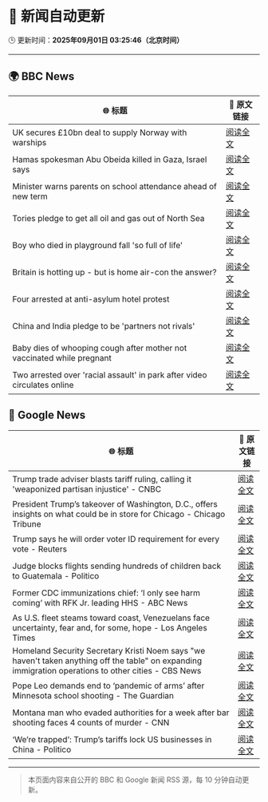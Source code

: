 # 🧠 新闻自动更新

🕒 更新时间：**2025年09月01日 03:25:46（北京时间）**

---

## 🌍 BBC News

| 🌐 标题 | 🔗 原文链接 |
|--------|-------------|
| UK secures £10bn deal to supply Norway with warships | [阅读全文](https://www.bbc.com/news/articles/cr5rgdpvn63o?at_medium=RSS&at_campaign=rss) |
| Hamas spokesman Abu Obeida killed in Gaza, Israel says | [阅读全文](https://www.bbc.com/news/articles/cm214r5rd29o?at_medium=RSS&at_campaign=rss) |
| Minister warns parents on school attendance ahead of new term | [阅读全文](https://www.bbc.com/news/articles/cg7jk3rr225o?at_medium=RSS&at_campaign=rss) |
| Tories pledge to get all oil and gas out of North Sea | [阅读全文](https://www.bbc.com/news/articles/cp890n51684o?at_medium=RSS&at_campaign=rss) |
| Boy who died in playground fall 'so full of life' | [阅读全文](https://www.bbc.com/news/articles/cg4x6re1zwro?at_medium=RSS&at_campaign=rss) |
| Britain is hotting up - but is home air-con the answer? | [阅读全文](https://www.bbc.com/news/articles/c5yl5v4elgno?at_medium=RSS&at_campaign=rss) |
| Four arrested at anti-asylum hotel protest | [阅读全文](https://www.bbc.com/news/articles/cvg424ggpw7o?at_medium=RSS&at_campaign=rss) |
| China and India pledge to be 'partners not rivals' | [阅读全文](https://www.bbc.com/news/articles/clyrwv0egzro?at_medium=RSS&at_campaign=rss) |
| Baby dies of whooping cough after mother not vaccinated while pregnant | [阅读全文](https://www.bbc.com/news/articles/cx2xe5l4mn5o?at_medium=RSS&at_campaign=rss) |
| Two arrested over 'racial assault' in park after video circulates online | [阅读全文](https://www.bbc.com/news/articles/cx27xj85y5lo?at_medium=RSS&at_campaign=rss) |

## 📰 Google News

| 🌐 标题 | 🔗 原文链接 |
|--------|-------------|
| Trump trade adviser blasts tariff ruling, calling it 'weaponized partisan injustice' - CNBC | [阅读全文](https://news.google.com/rss/articles/CBMijgFBVV95cUxQQlJEUFNyeW1hX2RCZXk3dDIxZV8xUDhvSTF1LTNGaUo4ajRCVDBGWUlMQnN2NDVjdXN6VXdYNU1rcFZzNjJxZHA2Nm5rc0RfSUt4M0Y2dGl3dHBMMEV2d2E4T2RpNkRDOUp2aGVPSERTZVZOcENmRDc1bHJyTHJYb2xzNzlOaC0xQUtHcmp30gGTAUFVX3lxTE9CTXlXZHJTR2NESFZwV0RjVnZqOVlMY0RHOEFVWF8wNUN0OTRWTWRmenRVYnBxOG1xaUdZTDgzSVFBT0I3TUprRHVhOUppc3FJVk1CdnJNX1B6SFZsN2pTQXRpR3JQeEdEMVJQN2J2cE5seE92QmpOQmtOcXJnd0lLOFVGR2owVUxfOEZ0WGtVZFE2bw?oc=5) |
| President Trump’s takeover of Washington, D.C., offers insights on what could be in store for Chicago - Chicago Tribune | [阅读全文](https://news.google.com/rss/articles/CBMid0FVX3lxTE5HSUkyVW5KR0lZaTZOLS1XNXZnRmdWMXZ2clJHWE9zVE1NQ0x5TGc4WnF4SUtpVkZ3M3lFN2JQQ2kyMkNORWl2Ym9RWXJ0eXZ5N3RiN0JVb0lSaERpVmFxRFZrSjczRHVjUjRBWndEc2cydGxvcXZZ?oc=5) |
| Trump says he will order voter ID requirement for every vote - Reuters | [阅读全文](https://news.google.com/rss/articles/CBMiowFBVV95cUxPZ3dzcmxiVnAtdHBBbW5McDYxTXN1SGY3OTlVZG91V0hFdFo0Q2dkekduUXZBdHU0aHhhNUlJVHF0dnk3NjhyUmJGbnpJQ25hX1ZFSmg1QlVkQXd3dUdHQjhVM1NMTWdtcjMtRUYyTTRPVEZIdThoQVBkZ1BTU0hUcXpfaEdKSk11bTFidnBLbFFud2ZmZnZqMUFfNkVHSXNyeFZn?oc=5) |
| Judge blocks flights sending hundreds of children back to Guatemala - Politico | [阅读全文](https://news.google.com/rss/articles/CBMimgFBVV95cUxQQnJVQ29pYU1wMEhEeVU2Mmk2TEZoY2tqd2N1SDRCQzQ1b2U0cHRIa2owY3l5eU9VSkdtMFdkb1BTcy1DNGY4b3FzMmMzVDlZM2JYNWZ2WFAzcjJHSUhianhjUnc0bVQtNWw1YzI5SHF1aDVsRDBkNkZVejUzdjc4OENGTENvRkEyRFFrRkhlalctazVtUEZFcnNR?oc=5) |
| Former CDC immunizations chief: ‘I only see harm coming’ with RFK Jr. leading HHS - ABC News | [阅读全文](https://news.google.com/rss/articles/CBMiogFBVV95cUxNWU9sb0tLTHBaeDlsNHVEaFlmaXUtSDFkcW1OQlpiWEJ4emtLanV5R1FSd3Y0WFhpdy1sRVNUREVYZmh2cmlKMGVhWUllUS1SRWlaZElDOTBoeVMxaUh3aHF2emVsdEJnZ3ZZLVNST3JjQzVMeTJDU3ZTZlhfTUl1VVJ6cGphdGw2Tzh0WVRZQWRWcmdETVBnbl8ybXFUWUNmaEHSAacBQVVfeXFMTVMwRVNEYTNhU2VFUW5CMHNNekgwRGtBdUpJamhZd2s5eWN5cFlOR3U4UUZvRzczQmpub1ByZC1TejFBNzhqaDUxVFFGT1RSd1JYU0V3amNGLTRZZ1A2aVJDTFBBdkFZdk96d3l3NTdzZ0diMEZQd2dpZmQ1MHUzbHBQbTZqZV91NlpxMmpURDh6aE44ckIwa3RPZGxOZnczbmVpVFJnNVE?oc=5) |
| As U.S. fleet steams toward coast, Venezuelans face uncertainty, fear and, for some, hope - Los Angeles Times | [阅读全文](https://news.google.com/rss/articles/CBMi0gFBVV95cUxQNlFIYkVnRzFwUHVIWDV0ZWFLY2ZGYXdST0tRYXZUanZ4TmNjNDY1V0dLZnVOMHZKdHJEaXp1dG9GWC1uWkc2bmpuRElDZ0I4ZWh1VnZsMmdNYThBY3ZXQjNYUGlOVVE3d0hvZGpKTDM0WHowRXFyMEJOQkhDd0FXVVZkREZVUjZpVXVPYzJFZlFFQ0RRdEdKQ20wNE90QWpTUk5oNVV5SXdjS3o0WHVFaF9QaVpHNzhSN3J6czJvS2hIRVg4a21RNGhmOFI0bWhDanc?oc=5) |
| Homeland Security Secretary Kristi Noem says "we haven't taken anything off the table" on expanding immigration operations to other cities - CBS News | [阅读全文](https://news.google.com/rss/articles/CBMinAFBVV95cUxQb1ZuSWtMRXFyMWh2Z1Rjb3J1dThxdnlUdU04dG9jS1RxR3o5YVV6M2NBMXhyVTQzWXZITmYyQkpuUzBzUFhnQzdhbVNMMHpXdkRNMGE2dzFaVWEyb0JzRnJEMHVHa3VrWnRWVDZWRHNnQXk0MmdvZlhKSU9iNEtwUHVNOXVUUHQySXJoVVB5U3VSYmxEcVh4Vy1OakjSAaIBQVVfeXFMT2tKWDU2V3AxOEVrY0tCVFpPcTdsVmdpbThIVmd5R0FtVGdoS05vM3BRVHNqekRfLUs3ZzNRWDlzbHBCZnFNWUw2TUlYOTdjNWFoYktlc3VoYWE2QTFiV3BJTmltX0pYT2R1Qi01SzMwTExkaWljQUNWbndVeUNPR3BXSU9RRVlLZTZISmkzUHczUjZqNWxyNjE1M09vd1FaU3dB?oc=5) |
| Pope Leo demands end to ‘pandemic of arms’ after Minnesota school shooting - The Guardian | [阅读全文](https://news.google.com/rss/articles/CBMiigFBVV95cUxORlg2MVZTUHZkVDZLeG94bUVtX3dOLU83ajMyRnM1bDBDY3JXREVlcFpuN00xU2FaOHV5TlhOYTBhR2psQU1SR05Nbl9zSkI1MmxDUVRtMnJNdFRNRUxUREg0dS1BZ1RSQ0RVNVI1amJtOHk2NnM0OW4xMUJsZmxDLXliQnNoRnJLdWc?oc=5) |
| Montana man who evaded authorities for a week after bar shooting faces 4 counts of murder - CNN | [阅读全文](https://news.google.com/rss/articles/CBMigwFBVV95cUxPNmZKeERIY1ZjTGZBWXc1NkNGU0toQ1Y5SW94c2dLSVhLS0owc19DTmRmZ1U5X1pkMUdING11QVRQNG1wc2JveDZ5anBhVkJjaGwyU1pWOEt2SWVPd0lGX1dwSTN6ZnoyY1U3Qy00NjJUNDNQczFXcTZVdzVVMDBSYlpTRQ?oc=5) |
| ‘We’re trapped’: Trump’s tariffs lock US businesses in China - Politico | [阅读全文](https://news.google.com/rss/articles/CBMiqAFBVV95cUxPcmloNGNRcnQ4MTRKNjZKQ3loVmJRSUdKQ0V5aFIxVlZVZGtQLWFqaVdsZFRPWlRucTdSTF9sVV9TdHRIaDRlNHZGdXRhU1FXalpOdm5HcUZKUUZWbzZIWWhhWmppQjNVZXY1OEEzZHNaSjZPX1drckRrUzJmazFnQzdPRzZYTlJqTkxyTE1zRmw4RVdLQmppYk1KRnRwQk4wUGhMMm9oc20?oc=5) |

---
> 本页面内容来自公开的 BBC 和 Google 新闻 RSS 源，每 10 分钟自动更新。